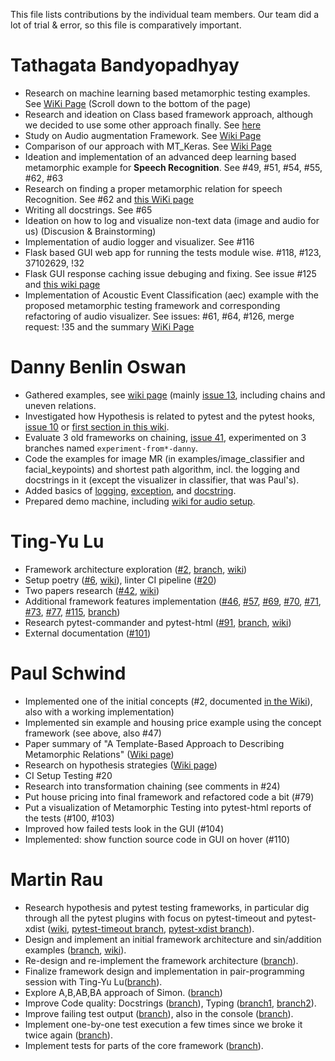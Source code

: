 This file lists contributions by the individual team members.
Our team did a lot of trial & error, so this file is comparatively important.

Tathagata Bandyopadhyay
===
- Research on machine learning based metamorphic testing examples. See [WiKi Page](https://gitlab.lrz.de/pypracticum/team-mt-metamorphic-testing-framework/-/wikis/Examples-for-Metamorphic-Testing#ml_examples_by_tathagata) (Scroll down to the bottom of the page)
- Research and ideation on Class based framework approach, although we decided to use some other approach finally. See [here](https://gitlab.lrz.de/pypracticum/team-mt-metamorphic-testing-framework/-/issues/40#note_1879716)
- Study on Audio augmentation Framework. See [Wiki Page](https://gitlab.lrz.de/pypracticum/team-mt-metamorphic-testing-framework/-/wikis/Audiomentations:-A-audio-augmentation-library)
- Comparison of our approach with MT_Keras. See [Wiki Page](https://gitlab.lrz.de/pypracticum/team-mt-metamorphic-testing-framework/-/wikis/MTKeras-Idea-(paper-summary))
- Ideation and implementation of an advanced deep learning based metamorphic example for **Speech Recognition**. See #49, #51, #54, #55, #62, #63
- Research on finding a proper metamorphic relation for speech Recognition. See #62 and [this WiKi page](https://gitlab.lrz.de/pypracticum/team-mt-metamorphic-testing-framework/-/wikis/Finding-a-suitable-metamorphic-relation-for-Speech-Recognition)
- Writing all docstrings. See #65
- Ideation on how to log and visualize non-text data (image and audio for us) (Discusion & Brainstorming)
- Implementation of audio logger and visualizer. See #116
- Flask based GUI web app for running the tests module wise. #118, #123, 37102629, !32
- Flask GUI response caching issue debuging and fixing. See issue #125 and [this wiki page](https://gitlab.lrz.de/pypracticum/team-mt-metamorphic-testing-framework/-/wikis/Issue-%23125-fix,-a-most-interesting-debugging-and-bug-fix)
- Implementation of Acoustic Event Classification (aec) example with the proposed metamorphic testing framework and corresponding refactoring of audio visualizer. See issues: #61, #64, #126, merge request: !35 and the summary [WiKi Page](https://gitlab.lrz.de/pypracticum/team-mt-metamorphic-testing-framework/-/wikis/Metamorphic-Testing-For-Acoustic-Event-(Scene)-Classification-(idea-and-a-paper-summary))

Danny Benlin Oswan
===
- Gathered examples, see [wiki page](https://gitlab.lrz.de/pypracticum/team-mt-metamorphic-testing-framework/-/wikis/Examples-for-Metamorphic-Testing) (mainly [issue 13](https://gitlab.lrz.de/pypracticum/team-mt-metamorphic-testing-framework/-/issues/13), including chains and uneven relations.
- Investigated how Hypothesis is related to pytest and the pytest hooks, [issue 10](https://gitlab.lrz.de/pypracticum/team-mt-metamorphic-testing-framework/-/issues/13) or [first section in this wiki](https://gitlab.lrz.de/pypracticum/team-mt-metamorphic-testing-framework/-/wikis/Inspiration-from-hypothesis).
- Evaluate 3 old frameworks on chaining, [issue 41](https://gitlab.lrz.de/pypracticum/team-mt-metamorphic-testing-framework/-/issues/41), experimented on 3 branches named `experiment-from*-danny`.
- Code the examples for image MR (in examples/image_classifier and facial_keypoints) and shortest path algorithm, incl. the logging and docstrings in it (except the visualizer in classifier, that was Paul's).
- Added basics of [logging](https://gitlab.lrz.de/pypracticum/team-mt-metamorphic-testing-framework/-/issues/72), [exception](https://gitlab.lrz.de/pypracticum/team-mt-metamorphic-testing-framework/-/issues/65), and [docstring](https://gitlab.lrz.de/pypracticum/team-mt-metamorphic-testing-framework/-/issues/67).
- Prepared demo machine, including [wiki for audio setup](https://gitlab.lrz.de/pypracticum/team-mt-metamorphic-testing-framework/-/wikis/How-to-run-audio-examples-(Windows)).

Ting-Yu Lu
===
- Framework architecture exploration ([#2](https://gitlab.lrz.de/pypracticum/team-mt-metamorphic-testing-framework/-/issues/2), [branch](https://gitlab.lrz.de/pypracticum/team-mt-metamorphic-testing-framework/-/tree/framework-iris), [wiki](https://gitlab.lrz.de/pypracticum/team-mt-metamorphic-testing-framework/-/issues/2))
- Setup poetry ([#6](https://gitlab.lrz.de/pypracticum/team-mt-metamorphic-testing-framework/-/issues/6), [wiki](https://gitlab.lrz.de/pypracticum/team-mt-metamorphic-testing-framework/-/wikis/Poetry-command)), linter CI pipeline ([#20](https://gitlab.lrz.de/pypracticum/team-mt-metamorphic-testing-framework/-/issues/20))
- Two papers research ([#42](https://gitlab.lrz.de/pypracticum/team-mt-metamorphic-testing-framework/-/issues/42), [wiki](https://gitlab.lrz.de/pypracticum/team-mt-metamorphic-testing-framework/-/wikis/Papers-summaries))
- Additional framework features implementation ([#46](https://gitlab.lrz.de/pypracticum/team-mt-metamorphic-testing-framework/-/issues/46), [#57](https://gitlab.lrz.de/pypracticum/team-mt-metamorphic-testing-framework/-/issues/57), [#69](https://gitlab.lrz.de/pypracticum/team-mt-metamorphic-testing-framework/-/issues/69), [#70](https://gitlab.lrz.de/pypracticum/team-mt-metamorphic-testing-framework/-/issues/70), [#71](https://gitlab.lrz.de/pypracticum/team-mt-metamorphic-testing-framework/-/issues/71), [#73](https://gitlab.lrz.de/pypracticum/team-mt-metamorphic-testing-framework/-/issues/73), [#77](https://gitlab.lrz.de/pypracticum/team-mt-metamorphic-testing-framework/-/issues/77), [#115](https://gitlab.lrz.de/pypracticum/team-mt-metamorphic-testing-framework/-/issues/115), [branch](https://gitlab.lrz.de/pypracticum/team-mt-metamorphic-testing-framework/-/tree/framework-simon-iris))
- Research pytest-commander and pytest-html ([#91](https://gitlab.lrz.de/pypracticum/team-mt-metamorphic-testing-framework/-/issues/91), [branch](https://gitlab.lrz.de/pypracticum/team-mt-metamorphic-testing-framework/-/tree/91-pytest-commander-experiment), [wiki](https://gitlab.lrz.de/pypracticum/team-mt-metamorphic-testing-framework/-/wikis/Pytest-commander-&-Pytest-html))
- External documentation ([#101](https://gitlab.lrz.de/pypracticum/team-mt-metamorphic-testing-framework/-/issues/101))

Paul Schwind
===
- Implemented one of the initial concepts (#2, documented [in the Wiki](https://gitlab.lrz.de/pypracticum/team-mt-metamorphic-testing-framework/-/wikis/Ideas-on-how-code-using-our-framework-could-look#paul-schwind)), also with a working implementation)
- Implemented sin example and housing price example using the concept framework (see above, also #47)
- Paper summary of "A Template-Based Approach to Describing Metamorphic Relations" ([Wiki page](https://gitlab.lrz.de/pypracticum/team-mt-metamorphic-testing-framework/-/wikis/Papers-summaries#a-template-based-approach-to-describing-metamorphic-relations))
- Research on hypothesis strategies ([Wiki page](https://gitlab.lrz.de/pypracticum/team-mt-metamorphic-testing-framework/-/wikis/Inspiration-from-hypothesis#how-test-case-generation-works))
- CI Setup Testing #20
- Research into transformation chaining (see comments in #24)
- Put house pricing into final framework and refactored code a bit (#79)
- Put a visualization of Metamorphic Testing into pytest-html reports of the tests (#100, #103)
- Improved how failed tests look in the GUI (#104)
- Implemented: show function source code in GUI on hover (#110)

Martin Rau
===
- Research hypothesis and pytest testing frameworks, in particular dig through all the pytest plugins with focus on pytest-timeout and pytest-xdist ([wiki](https://gitlab.lrz.de/pypracticum/team-mt-metamorphic-testing-framework/-/wikis/Testing-Frameworks-Quicklinks), [pytest-timeout branch](https://gitlab.lrz.de/pypracticum/team-mt-metamorphic-testing-framework/-/tree/feature/pytest-timeout), [pytest-xdist branch](https://gitlab.lrz.de/pypracticum/team-mt-metamorphic-testing-framework/-/tree/feature/pytest-xdist)).
- Design and implement an initial framework architecture and sin/addition examples ([branch](https://gitlab.lrz.de/pypracticum/team-mt-metamorphic-testing-framework/-/tree/feature/architecture-martin), [wiki](https://gitlab.lrz.de/pypracticum/team-mt-metamorphic-testing-framework/-/wikis/Ideas-on-how-code-using-our-framework-could-look)).
- Re-design and re-implement the framework architecture ([branch](https://gitlab.lrz.de/pypracticum/team-mt-metamorphic-testing-framework/-/tree/feature/decorator-architecture)).
- Finalize framework design and implementation in pair-programming session with Ting-Yu Lu([branch](https://gitlab.lrz.de/pypracticum/team-mt-metamorphic-testing-framework/-/tree/framework-simon-iris)).
- Explore A,B,AB,BA approach of Simon. ([branch](https://gitlab.lrz.de/pypracticum/team-mt-metamorphic-testing-framework/-/blob/feature/a-b-ab-ba-example/tests/test_a_b_ab_ba.py))
- Improve Code quality: Docstrings ([branch](https://gitlab.lrz.de/pypracticum/team-mt-metamorphic-testing-framework/-/commit/bcc41c69f9b64f2eef23bd220708638688279d5b)), Typing ([branch1](https://gitlab.lrz.de/pypracticum/team-mt-metamorphic-testing-framework/-/tree/68-typing), [branch2](https://gitlab.lrz.de/pypracticum/team-mt-metamorphic-testing-framework/-/tree/68/typing-v2)).
- Improve failing test output ([branch](https://gitlab.lrz.de/pypracticum/team-mt-metamorphic-testing-framework/-/tree/88-89/improve-failing-test)), also in the console ([branch](https://gitlab.lrz.de/pypracticum/team-mt-metamorphic-testing-framework/-/tree/106/better-failed-tests-in-console)).
- Implement one-by-one test execution a few times since we broke it twice again ([branch](https://gitlab.lrz.de/pypracticum/team-mt-metamorphic-testing-framework/-/tree/102/one-by-one-test-execution-in-gui)).
- Implement tests for parts of the core framework ([branch](https://gitlab.lrz.de/pypracticum/team-mt-metamorphic-testing-framework/-/tree/74/framework-tests-decorator-metamorphic)).